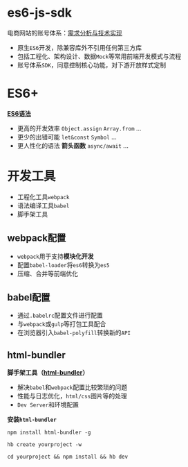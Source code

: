 # es6-js-sdk

电商网站的账号体系：[需求分析与技术实现](https://github.com/whjin/es6-js-sdk/blob/master/doc/%E9%9C%80%E6%B1%82%E5%88%86%E6%9E%90%E4%B8%8E%E6%8A%80%E6%9C%AF%E5%AE%9E%E7%8E%B0.md)

- 原生`ES6`开发，除兼容库外不引用任何第三方库
- 包括工程化、架构设计、数据`Mock`等常用前端开发模式与流程
- 账号体系`SDK`，同意控制核心功能，对下游开放样式定制

# ES6+ #

**[ES6语法](https://github.com/whjin/es6-js-sdk/blob/master/doc/ES6%E8%AF%AD%E6%B3%95.md)**

- 更高的开发效率 `Object.assign` `Array.from` ...
- 更少的出错可能 `let&const` `Symbol` ...
- 更人性化的语法 **箭头函数** `async/await` ...

# 开发工具 #

- 工程化工具`webpack`
- 语法编译工具`babel`
- 脚手架工具

## webpack配置 ##

- `webpack`用于支持**模块化开发**
- 配置`babel-loader`将`es6`转换为`es5`
- 压缩、合并等前端优化

## babel配置 ##

- 通过`.babelrc`配置文件进行配置
- 与`webpack`或`gulp`等打包工具配合
- 在浏览器引入`babel-polyfill`转换新的`API`

## html-bundler ##

**脚手架工具（[html-bundler](https://github.com/be-fe/html-bundler)）**

- 解决`babel`和`webpack`配置比较繁琐的问题
- 性能与日志优化，`html/css`图片等的处理
- `Dev Server`和环境配置

**安装`html-bundler`**

    npm install html-bundler -g
    
    hb create yourproject -w
    
    cd yourproject && npm install && hb dev

